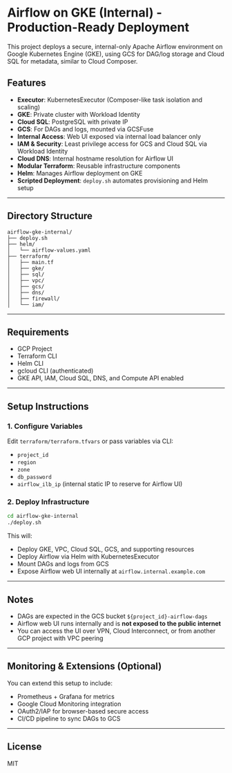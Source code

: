 # Airflow on GKE (Internal) - Production-Ready Deployment

This project deploys a secure, internal-only Apache Airflow environment on Google Kubernetes Engine (GKE), using GCS for DAG/log storage and Cloud SQL for metadata, similar to Cloud Composer.

## Features

- **Executor**: KubernetesExecutor (Composer-like task isolation and scaling)
- **GKE**: Private cluster with Workload Identity
- **Cloud SQL**: PostgreSQL with private IP
- **GCS**: For DAGs and logs, mounted via GCSFuse
- **Internal Access**: Web UI exposed via internal load balancer only
- **IAM & Security**: Least privilege access for GCS and Cloud SQL via Workload Identity
- **Cloud DNS**: Internal hostname resolution for Airflow UI
- **Modular Terraform**: Reusable infrastructure components
- **Helm**: Manages Airflow deployment on GKE
- **Scripted Deployment**: `deploy.sh` automates provisioning and Helm setup

---

## Directory Structure

```
airflow-gke-internal/
├── deploy.sh
├── helm/
│   └── airflow-values.yaml
├── terraform/
│   ├── main.tf
│   ├── gke/
│   ├── sql/
│   ├── vpc/
│   ├── gcs/
│   ├── dns/
│   ├── firewall/
│   └── iam/
```

---

## Requirements

- GCP Project
- Terraform CLI
- Helm CLI
- gcloud CLI (authenticated)
- GKE API, IAM, Cloud SQL, DNS, and Compute API enabled

---

## Setup Instructions

### 1. Configure Variables

Edit `terraform/terraform.tfvars` or pass variables via CLI:
- `project_id`
- `region`
- `zone`
- `db_password`
- `airflow_ilb_ip` (internal static IP to reserve for Airflow UI)

### 2. Deploy Infrastructure

```bash
cd airflow-gke-internal
./deploy.sh
```

This will:
- Deploy GKE, VPC, Cloud SQL, GCS, and supporting resources
- Deploy Airflow via Helm with KubernetesExecutor
- Mount DAGs and logs from GCS
- Expose Airflow web UI internally at `airflow.internal.example.com`

---

## Notes

- DAGs are expected in the GCS bucket `${project_id}-airflow-dags`
- Airflow web UI runs internally and is **not exposed to the public internet**
- You can access the UI over VPN, Cloud Interconnect, or from another GCP project with VPC peering

---

## Monitoring & Extensions (Optional)

You can extend this setup to include:
- Prometheus + Grafana for metrics
- Google Cloud Monitoring integration
- OAuth2/IAP for browser-based secure access
- CI/CD pipeline to sync DAGs to GCS

---

## License

MIT
